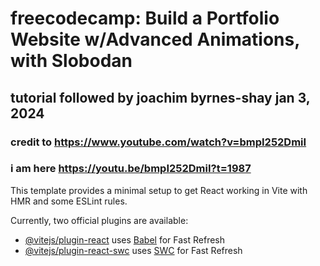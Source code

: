 # freecodecamp: Build a Portfolio Website w/Advanced Animations, with Slobodan
## tutorial followed by joachim byrnes-shay jan 3, 2024 

### credit to https://www.youtube.com/watch?v=bmpI252DmiI

### i am here https://youtu.be/bmpI252DmiI?t=1987


This template provides a minimal setup to get React working in Vite with HMR and some ESLint rules.

Currently, two official plugins are available:

- [@vitejs/plugin-react](https://github.com/vitejs/vite-plugin-react/blob/main/packages/plugin-react/README.md) uses [Babel](https://babeljs.io/) for Fast Refresh
- [@vitejs/plugin-react-swc](https://github.com/vitejs/vite-plugin-react-swc) uses [SWC](https://swc.rs/) for Fast Refresh
